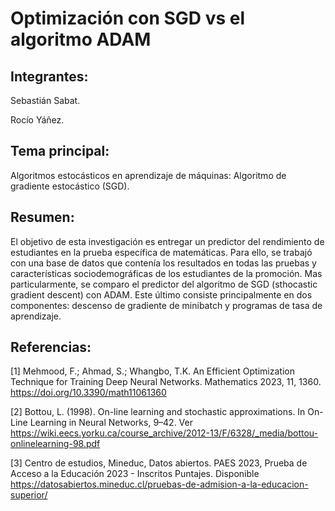 # Optimización con SGD vs el algoritmo ADAM

## Integrantes:

Sebastián Sabat.

Rocío Yáñez.

## Tema principal:

Algoritmos estocásticos en aprendizaje de máquinas: Algoritmo de gradiente estocástico (SGD).

## Resumen:

El objetivo de esta investigación es entregar un predictor del rendimiento de estudiantes en la prueba específica de matemáticas. Para ello, se trabajó con una base de datos que contenía los resultados en todas las pruebas y características sociodemográficas de los estudiantes de la promoción. Mas particularmente, se comparo el predictor del algoritmo de SGD (sthocastic gradient descent) con ADAM. Este último consiste principalmente en dos componentes: descenso de 
gradiente de minibatch y programas de tasa de aprendizaje.

## Referencias:

[1] Mehmood, F.; Ahmad, S.; Whangbo, T.K. An Efficient Optimization Technique for Training Deep Neural Networks. Mathematics 2023, 11, 1360. https://doi.org/10.3390/math11061360

[2] Bottou, L. (1998). On-line learning and stochastic approximations. In On-Line Learning in Neural Networks, 9–42. Ver https://wiki.eecs.yorku.ca/course_archive/2012-13/F/6328/_media/bottou-onlinelearning-98.pdf

[3] Centro de estudios, Mineduc, Datos abiertos. PAES 2023, Prueba de Acceso a la Educación 2023 - Inscritos Puntajes. Disponible https://datosabiertos.mineduc.cl/pruebas-de-admision-a-la-educacion-superior/
